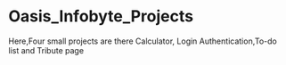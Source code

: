 # Oasis_Infobyte_Projects
Here,Four small projects are there Calculator, Login Authentication,To-do list and Tribute page
